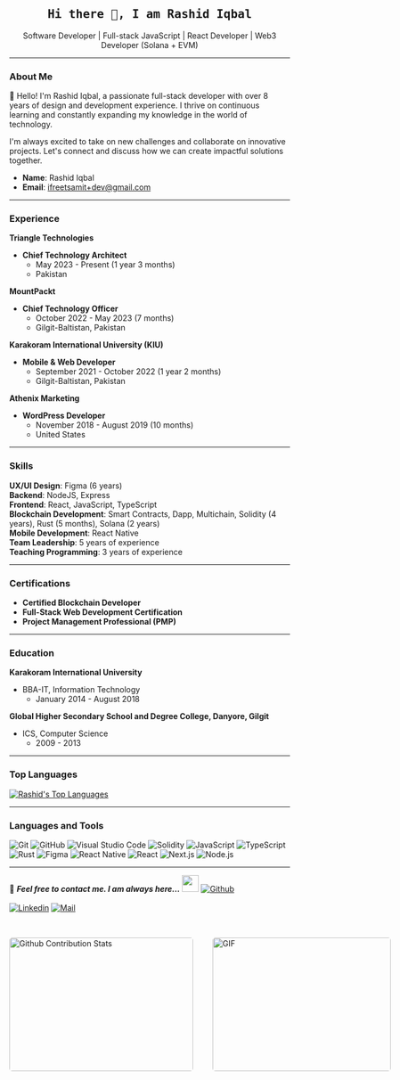 <h2 align='center'><samp><strong>Hi there 👋, I am Rashid Iqbal</strong></samp></h2> 
<p align='center'>Software Developer | Full-stack JavaScript | React Developer | Web3 Developer (Solana + EVM)</p>

---

### About Me

👋 Hello! I'm Rashid Iqbal, a passionate full-stack developer with over 8 years of design and development experience. I thrive on continuous learning and constantly expanding my knowledge in the world of technology.

I'm always excited to take on new challenges and collaborate on innovative projects. Let's connect and discuss how we can create impactful solutions together.

- **Name**: Rashid Iqbal
- **Email**: ifreetsamit+dev@gmail.com

---

### Experience

**Triangle Technologies**
- **Chief Technology Architect**
  - May 2023 - Present (1 year 3 months)
  - Pakistan

**MountPackt**
- **Chief Technology Officer**
  - October 2022 - May 2023 (7 months)
  - Gilgit-Baltistan, Pakistan

**Karakoram International University (KIU)**
- **Mobile & Web Developer**
  - September 2021 - October 2022 (1 year 2 months)
  - Gilgit-Baltistan, Pakistan

**Athenix Marketing**
- **WordPress Developer**
  - November 2018 - August 2019 (10 months)
  - United States

---

### Skills

**UX/UI Design**: Figma (6 years)  
**Backend**: NodeJS, Express  
**Frontend**: React, JavaScript, TypeScript  
**Blockchain Development**: Smart Contracts, Dapp, Multichain, Solidity (4 years), Rust (5 months), Solana (2 years)  
**Mobile Development**: React Native  
**Team Leadership**: 5 years of experience  
**Teaching Programming**: 3 years of experience  

---

### Certifications

- **Certified Blockchain Developer**
- **Full-Stack Web Development Certification**
- **Project Management Professional (PMP)**

---

### Education

**Karakoram International University**
- BBA-IT, Information Technology
  - January 2014 - August 2018

**Global Higher Secondary School and Degree College, Danyore, Gilgit**
- ICS, Computer Science
  - 2009 - 2013

---

### Top Languages

[![Rashid's Top Languages](https://github-readme-stats.vercel.app/api/top-langs/?username=thatgroot&layout=compact&theme=radical)](https://github.com/anuraghazra/github-readme-stats)

---

### Languages and Tools

![Git](https://img.shields.io/badge/-Git-000000?style=flat&logo=git&logoColor=F05032&labelColor=ffffff)
![GitHub](https://img.shields.io/badge/-GitHub-000000?style=flat&logo=github&logoColor=000000&labelColor=ffffff)
![Visual Studio Code](https://img.shields.io/badge/-VSCode-000000?style=flat&logo=visual-studio-code&labelColor=007ACC)
![Solidity](https://img.shields.io/badge/-Solidity-000000?style=flat&logo=solidity&logoColor=white&labelColor=363636)
![JavaScript](https://img.shields.io/badge/-JavaScript-000000?style=flat&logo=javascript&logoColor=F7DF1E&labelColor=ffffff)
![TypeScript](https://img.shields.io/badge/-TypeScript-000000?style=flat&logo=typescript&logoColor=white&labelColor=3178C6)
![Rust](https://img.shields.io/badge/-Rust-000000?style=flat&logo=rust&logoColor=white&labelColor=B7410E)
![Figma](https://img.shields.io/badge/-Figma-000000?style=flat&logo=figma&logoColor=white&labelColor=F24E1E)
![React Native](https://img.shields.io/badge/-React%20Native-000000?style=flat&logo=react&logoColor=61DAFB&labelColor=ffffff)
![React](https://img.shields.io/badge/-React-000000?style=flat&logo=react&logoColor=61DAFB&labelColor=ffffff)
![Next.js](https://img.shields.io/badge/-Next.js-000000?style=flat&logo=next.js&logoColor=000000&labelColor=ffffff)
![Node.js](https://img.shields.io/badge/-Node.js-000000?style=flat&logo=node.js&logoColor=339933&labelColor=ffffff)

---

📝 **_Feel free to contact me. I am always here..._** <img src="https://media.giphy.com/media/WUlplcMpOCEmTGBtBW/giphy.gif" width="30"> [![Github](https://img.shields.io/github/followers/thatgroot?label=Follow%20Me&style=social)](https://github.com/thatgroot)
<br>
<br>
[![Linkedin](https://img.shields.io/badge/LinkedIn-Rashid%20Iqbal-blue?logo=Linkedin&logoColor=blue&labelColor=black)](https://www.linkedin.com/in/thatgroot/)
[![Mail](https://img.shields.io/badge/Gmail-Rashid%20Iqbal-blue?logo=Gmail&logoColor=blue&labelColor=black)](mailto:ifreetsamit+dev@gmail.com) 

</br>
<p style="display: flex; justify-content: space-between;">
<img style="border-radius: 5px; margin-bottom: 5px" alt="Github Contribution Stats" width="330px" height="240px" src="https://github-contribution-stats.vercel.app/api/?username=thatgroot" />
<img style="border-radius: 5px; margin: 0 0 5px 35px;" alt="GIF" width="320px" height="240px" src="https://miro.medium.com/max/875/1*Urc28sbnORGOW5oyohQ06g.gif" />
</p>
